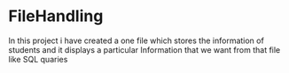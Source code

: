 # FileHandling
In this project i have created a one file which stores the information of students and it displays a particular Information that we want from that file like SQL quaries 
